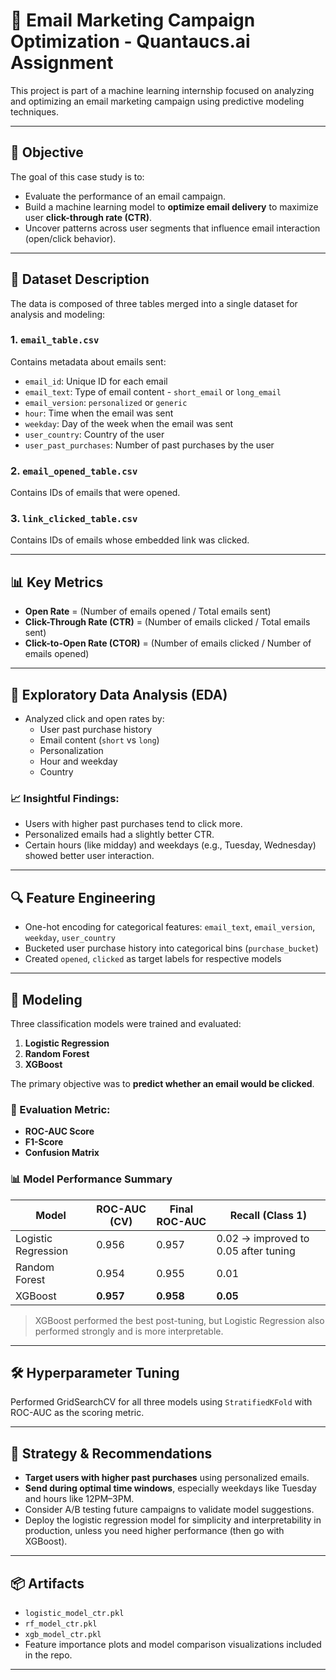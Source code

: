 # 📧 Email Marketing Campaign Optimization - Quantaucs.ai Assignment

This project is part of a machine learning internship focused on analyzing and optimizing an email marketing campaign using predictive modeling techniques.

---

## 🧠 Objective

The goal of this case study is to:
- Evaluate the performance of an email campaign.
- Build a machine learning model to **optimize email delivery** to maximize user **click-through rate (CTR)**.
- Uncover patterns across user segments that influence email interaction (open/click behavior).

---

## 📂 Dataset Description

The data is composed of three tables merged into a single dataset for analysis and modeling:

### 1. `email_table.csv`
Contains metadata about emails sent:
- `email_id`: Unique ID for each email
- `email_text`: Type of email content - `short_email` or `long_email`
- `email_version`: `personalized` or `generic`
- `hour`: Time when the email was sent
- `weekday`: Day of the week when the email was sent
- `user_country`: Country of the user
- `user_past_purchases`: Number of past purchases by the user

### 2. `email_opened_table.csv`
Contains IDs of emails that were opened.

### 3. `link_clicked_table.csv`
Contains IDs of emails whose embedded link was clicked.

---

## 📊 Key Metrics

- **Open Rate** = (Number of emails opened / Total emails sent)
- **Click-Through Rate (CTR)** = (Number of emails clicked / Total emails sent)
- **Click-to-Open Rate (CTOR)** = (Number of emails clicked / Number of emails opened)

---

## 🧪 Exploratory Data Analysis (EDA)

- Analyzed click and open rates by:
  - User past purchase history
  - Email content (`short` vs `long`)
  - Personalization
  - Hour and weekday
  - Country

### 📈 Insightful Findings:
- Users with higher past purchases tend to click more.
- Personalized emails had a slightly better CTR.
- Certain hours (like midday) and weekdays (e.g., Tuesday, Wednesday) showed better user interaction.

---

## 🔍 Feature Engineering

- One-hot encoding for categorical features: `email_text`, `email_version`, `weekday`, `user_country`
- Bucketed user purchase history into categorical bins (`purchase_bucket`)
- Created `opened`, `clicked` as target labels for respective models

---

## 🧠 Modeling

Three classification models were trained and evaluated:
1. **Logistic Regression**
2. **Random Forest**
3. **XGBoost**

The primary objective was to **predict whether an email would be clicked**.

### 🎯 Evaluation Metric:
- **ROC-AUC Score**
- **F1-Score**
- **Confusion Matrix**

### 📊 Model Performance Summary

| Model              | ROC-AUC (CV) | Final ROC-AUC | Recall (Class 1) |
|--------------------|--------------|----------------|------------------|
| Logistic Regression | 0.956        | 0.957          | 0.02 → improved to 0.05 after tuning |
| Random Forest       | 0.954        | 0.955          | 0.01             |
| XGBoost             | **0.957**    | **0.958**      | **0.05**         |

> XGBoost performed the best post-tuning, but Logistic Regression also performed strongly and is more interpretable.

---

## 🛠️ Hyperparameter Tuning

Performed GridSearchCV for all three models using `StratifiedKFold` with ROC-AUC as the scoring metric.

---

## 📌 Strategy & Recommendations

- **Target users with higher past purchases** using personalized emails.
- **Send during optimal time windows**, especially weekdays like Tuesday and hours like 12PM–3PM.
- Consider A/B testing future campaigns to validate model suggestions.
- Deploy the logistic regression model for simplicity and interpretability in production, unless you need higher performance (then go with XGBoost).

---

## 📦 Artifacts

- `logistic_model_ctr.pkl`
- `rf_model_ctr.pkl`
- `xgb_model_ctr.pkl`
- Feature importance plots and model comparison visualizations included in the repo.

---

